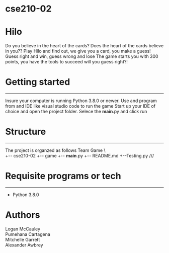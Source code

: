 # cse210-02
# Hilo
Do you believe in the heart of the cards?
Does the heart of the cards believe in you??
Play Hilo and find out, we give you a card, you make a guess!
Guess right and win, guess wrong and lose
The game starts you with 300 points, you have the tools to succeed will you guess right?!

# Getting started
---
Insure your computer is running Python 3.8.0 or newer.
Use and program from and IDE like visual studio code to run the game
Start up your IDE of choice and open the project folder.
Selece the __main__.py and click run

# Structure
---
The project is organzed as follows
Team Game
\\\
+-- cse210-02
    +-- game
    +-- __main__.py
    +-- README.md
    +--Testing.py
///

# Requisite programs or tech
---
* Python 3.8.0

# Authors 

Logan McCauley \
Pumehana Cartagena \
Mitchelle Garrett \
Alexander Awbrey


